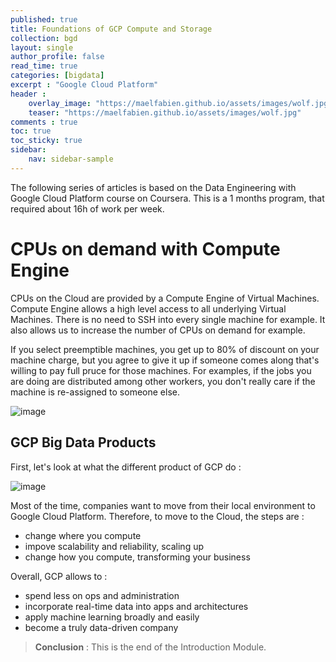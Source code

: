 ```yaml
---
published: true
title: Foundations of GCP Compute and Storage
collection: bgd
layout: single
author_profile: false
read_time: true
categories: [bigdata]
excerpt : "Google Cloud Platform"
header :
    overlay_image: "https://maelfabien.github.io/assets/images/wolf.jpg"
    teaser: "https://maelfabien.github.io/assets/images/wolf.jpg"
comments : true
toc: true
toc_sticky: true
sidebar:
    nav: sidebar-sample
---
```


The following series of articles is based on the Data Engineering with Google Cloud Platform course on Coursera. This is a 1 months program, that required about 16h of work per week.

# CPUs on demand with Compute Engine

CPUs on the Cloud are provided by a Compute Engine of Virtual Machines. Compute Engine allows a high level access to all underlying Virtual Machines. There is no need to SSH into every single machine for example. It also allows us to increase the number of CPUs on demand for example.

If you select preemptible machines, you get up to 80% of discount on your machine charge, but you agree to give it up if someone comes along that's willing to pay full pruce for those machines. For examples, if the jobs you are doing are distributed among other workers, you don't really care if the machine is re-assigned to someone else.

![image](https://maelfabien.github.io/assets/images/gcp_1.png)

## GCP Big Data Products

First, let's look at what the different product of GCP do :

![image](https://maelfabien.github.io/assets/images/gcp_2.png)

Most of the time, companies want to move from their local environment to Google Cloud Platform. Therefore, to move to the Cloud, the steps are :
- change where you compute
- impove scalability and reliability, scaling up
- change how you compute, transforming your business

Overall, GCP allows to :
- spend less on ops and administration
- incorporate real-time data into apps and architectures
- apply machine learning broadly and easily 
- become a truly data-driven company

> **Conclusion** : This is the end of the Introduction Module.
